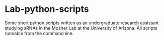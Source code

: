 # Lab-python-scripts

Some short python scripts written as an undergraduate research assistant studying sRNAs in the Mosher Lab at the University of Arizona. 
All scripts runnable from the command line.
